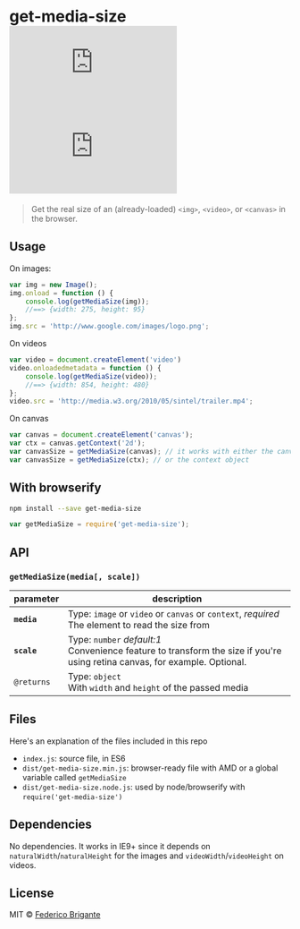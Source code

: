 # get-media-size [![module size](https://badge-size.herokuapp.com/bfred-it/get-media-size/master/dist/get-media-size.node.min.js) ![module gzipped size](https://badge-size.herokuapp.com/bfred-it/get-media-size/master/dist/get-media-size.node.min.js?compression=gzip)](https://github.com/bfred-it/get-media-size/blob/master/dist/get-media-size.min.js)

> Get the real size of an (already-loaded) `<img>`, `<video>`, or `<canvas>` in the browser.

## Usage

On images:

```js
var img = new Image();
img.onload = function () {
	console.log(getMediaSize(img));
	//==> {width: 275, height: 95}
};
img.src = 'http://www.google.com/images/logo.png';
```

On videos

```js
var video = document.createElement('video')
video.onloadedmetadata = function () {
	console.log(getMediaSize(video));
	//==> {width: 854, height: 480}
};
video.src = 'http://media.w3.org/2010/05/sintel/trailer.mp4';
```

On canvas

```js
var canvas = document.createElement('canvas');
var ctx = canvas.getContext('2d');
var canvasSize = getMediaSize(canvas); // it works with either the canvas element
var canvasSize = getMediaSize(ctx); // or the context object
```

## With browserify

```sh
npm install --save get-media-size
```

```js
var getMediaSize = require('get-media-size');
```

## API

### `getMediaSize(media[, scale])`

parameter | description
--- | ---
**`media`** | Type: `image` or `video` or `canvas` or `context`, *required* <br> The element to read the size from
**`scale`** | Type: `number`  *default:1* <br> Convenience feature to transform the size if you're using retina canvas, for example. Optional.
`@returns` | Type: `object` <br>With `width` and `height` of the passed media
 
## Files

Here's an explanation of the files included in this repo

* `index.js`: source file, in ES6
* `dist/get-media-size.min.js`: browser-ready file with AMD or a global variable called `getMediaSize`
* `dist/get-media-size.node.js`: used by node/browserify with `require('get-media-size')`

## Dependencies

No dependencies. It works in IE9+ since it depends on `naturalWidth`/`naturalHeight` for the images and `videoWidth`/`videoHeight` on videos.

## License

MIT © [Federico Brigante](http://twitter.com/bfred_it)

